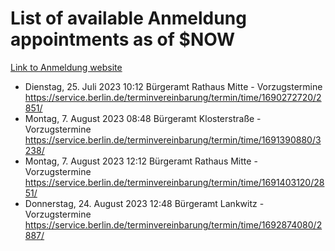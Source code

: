 # List of available Anmeldung appointments as of $NOW
[Link to Anmeldung website](https://service.berlin.de/terminvereinbarung/termin/tag.php?termin=1&anliegen[]=120686&dienstleisterlist=122210,122217,327316,122219,327312,122227,327314,122231,327346,122243,327348,122254,122252,329742,122260,329745,122262,329748,122271,327278,122273,327274,122277,327276,330436,122280,327294,122282,327290,122284,327292,122291,327270,122285,327266,122286,327264,122296,327268,150230,329760,122297,327286,122294,327284,122312,329763,122314,329775,122304,327330,122311,327334,122309,327332,317869,122281,327352,122279,329772,122283,122276,327324,122274,327326,122267,329766,122246,327318,122251,327320,122257,327322,122208,327298,122226,327300&herkunft=http%3A%2F%2Fservice.berlin.de%2Fdienstleistung%2F120686%2F)
- Dienstag, 25. Juli 2023 10:12 Bürgeramt Rathaus Mitte - Vorzugstermine https://service.berlin.de/terminvereinbarung/termin/time/1690272720/2851/
- Montag, 7. August 2023 08:48 Bürgeramt Klosterstraße - Vorzugstermine https://service.berlin.de/terminvereinbarung/termin/time/1691390880/3238/
- Montag, 7. August 2023 12:12 Bürgeramt Rathaus Mitte - Vorzugstermine https://service.berlin.de/terminvereinbarung/termin/time/1691403120/2851/
- Donnerstag, 24. August 2023 12:48 Bürgeramt Lankwitz - Vorzugstermine https://service.berlin.de/terminvereinbarung/termin/time/1692874080/2887/
